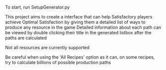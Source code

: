 To start, run SetupGenerator.py

This project aims to create a interface that can help Satisfactory players achieve Optimal Satisfaction by giving them a detailed list of ways to produce any resource in the game
Detailed information about each path can be viewed by double clicking their title in the generated listbox after the paths are calculated

Not all resources are currently supported

Be careful when using the 'All Recipes' option as it can, on some recipes, try to calculate billions of possible production paths
